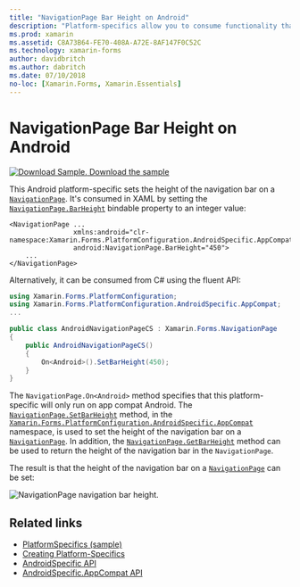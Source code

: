 ```yaml
---
title: "NavigationPage Bar Height on Android"
description: "Platform-specifics allow you to consume functionality that's only available on a specific platform, without implementing custom renderers or effects. This article explains how to consume the Android platform-specific that sets the height of the navigation bar on a NavigationPage."
ms.prod: xamarin
ms.assetid: C8A73B64-FE70-408A-A72E-8AF147F0C52C
ms.technology: xamarin-forms
author: davidbritch
ms.author: dabritch
ms.date: 07/10/2018
no-loc: [Xamarin.Forms, Xamarin.Essentials]
---
```


# NavigationPage Bar Height on Android

[![Download Sample.](~/media/shared/download.png) Download the sample](/samples/xamarin/xamarin-forms-samples/userinterface-platformspecifics)

This Android platform-specific sets the height of the navigation bar on a [`NavigationPage`](xref:Xamarin.Forms.NavigationPage). It's consumed in XAML by setting the [`NavigationPage.BarHeight`](xref:Xamarin.Forms.PlatformConfiguration.AndroidSpecific.AppCompat.NavigationPage.BarHeightProperty) bindable property to an integer value:

```xaml
<NavigationPage ...
                xmlns:android="clr-namespace:Xamarin.Forms.PlatformConfiguration.AndroidSpecific.AppCompat;assembly=Xamarin.Forms.Core"
                android:NavigationPage.BarHeight="450">
    ...
</NavigationPage>
```

Alternatively, it can be consumed from C# using the fluent API:

```csharp
using Xamarin.Forms.PlatformConfiguration;
using Xamarin.Forms.PlatformConfiguration.AndroidSpecific.AppCompat;
...

public class AndroidNavigationPageCS : Xamarin.Forms.NavigationPage
{
    public AndroidNavigationPageCS()
    {
        On<Android>().SetBarHeight(450);
    }
}
```

The `NavigationPage.On<Android>` method specifies that this platform-specific will only run on app compat Android. The [`NavigationPage.SetBarHeight`](xref:Xamarin.Forms.PlatformConfiguration.AndroidSpecific.AppCompat.NavigationPage.SetBarHeight(Xamarin.Forms.IPlatformElementConfiguration{Xamarin.Forms.PlatformConfiguration.Android,Xamarin.Forms.NavigationPage},System.Int32)) method, in the [`Xamarin.Forms.PlatformConfiguration.AndroidSpecific.AppCompat`](xref:Xamarin.Forms.PlatformConfiguration.AndroidSpecific.AppCompat) namespace, is used to set the height of the navigation bar on a [`NavigationPage`](xref:Xamarin.Forms.NavigationPage). In addition, the [`NavigationPage.GetBarHeight`](xref:Xamarin.Forms.PlatformConfiguration.AndroidSpecific.AppCompat.NavigationPage.GetBarHeight(Xamarin.Forms.IPlatformElementConfiguration{Xamarin.Forms.PlatformConfiguration.Android,Xamarin.Forms.NavigationPage})) method can be used to return the height of the navigation bar in the `NavigationPage`.

The result is that the height of the navigation bar on a [`NavigationPage`](xref:Xamarin.Forms.NavigationPage) can be set:

![NavigationPage navigation bar height.](navigationpage-bar-height-images/navigationpage-barheight.png)

## Related links

- [PlatformSpecifics (sample)](/samples/xamarin/xamarin-forms-samples/userinterface-platformspecifics)
- [Creating Platform-Specifics](~/xamarin-forms/platform/platform-specifics/index.md#creating-platform-specifics)
- [AndroidSpecific API](xref:Xamarin.Forms.PlatformConfiguration.AndroidSpecific)
- [AndroidSpecific.AppCompat API](xref:Xamarin.Forms.PlatformConfiguration.AndroidSpecific.AppCompat)